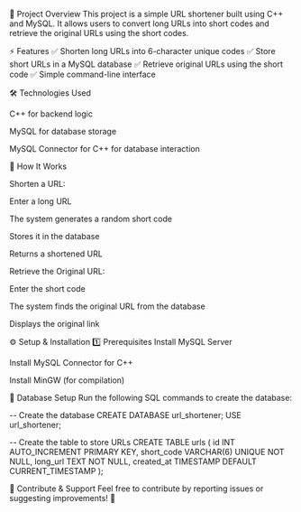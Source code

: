 📌 Project Overview
This project is a simple URL shortener built using C++ and MySQL. It allows users to convert long URLs into short codes and retrieve the original URLs using the short codes.


⚡ Features
✅ Shorten long URLs into 6-character unique codes
✅ Store short URLs in a MySQL database
✅ Retrieve original URLs using the short code
✅ Simple command-line interface


🛠️ Technologies Used

C++ for backend logic

MySQL for database storage

MySQL Connector for C++ for database interaction


📌 How It Works

Shorten a URL:

Enter a long URL

The system generates a random short code

Stores it in the database

Returns a shortened URL

Retrieve the Original URL:

Enter the short code

The system finds the original URL from the database

Displays the original link



⚙️ Setup & Installation
1️⃣ Prerequisites
Install MySQL Server

Install MySQL Connector for C++

Install MinGW (for compilation)


📌 Database Setup
Run the following SQL commands to create the database:

-- Create the database
CREATE DATABASE url_shortener;
USE url_shortener;

-- Create the table to store URLs
CREATE TABLE urls (
    id INT AUTO_INCREMENT PRIMARY KEY,
    short_code VARCHAR(6) UNIQUE NOT NULL,
    long_url TEXT NOT NULL,
    created_at TIMESTAMP DEFAULT CURRENT_TIMESTAMP
);


🔗 Contribute & Support
Feel free to contribute by reporting issues or suggesting improvements! 🚀
